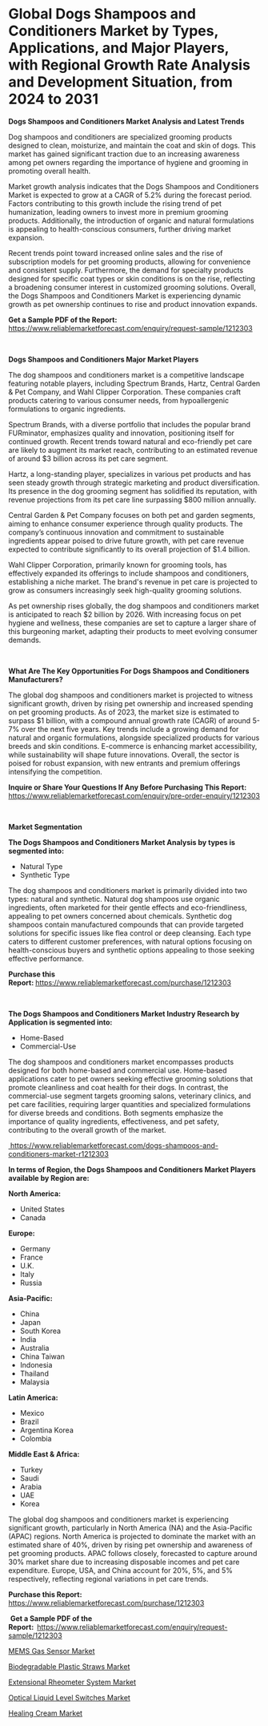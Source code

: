 <p><h1>Global Dogs Shampoos and Conditioners Market by Types, Applications, and Major Players, with Regional Growth Rate Analysis and Development Situation, from 2024 to 2031</h1></p><p><strong>Dogs Shampoos and Conditioners Market Analysis and Latest Trends</strong></p>
<p><p>Dog shampoos and conditioners are specialized grooming products designed to clean, moisturize, and maintain the coat and skin of dogs. This market has gained significant traction due to an increasing awareness among pet owners regarding the importance of hygiene and grooming in promoting overall health. </p><p>Market growth analysis indicates that the Dogs Shampoos and Conditioners Market is expected to grow at a CAGR of 5.2% during the forecast period. Factors contributing to this growth include the rising trend of pet humanization, leading owners to invest more in premium grooming products. Additionally, the introduction of organic and natural formulations is appealing to health-conscious consumers, further driving market expansion. </p><p>Recent trends point toward increased online sales and the rise of subscription models for pet grooming products, allowing for convenience and consistent supply. Furthermore, the demand for specialty products designed for specific coat types or skin conditions is on the rise, reflecting a broadening consumer interest in customized grooming solutions. Overall, the Dogs Shampoos and Conditioners Market is experiencing dynamic growth as pet ownership continues to rise and product innovation expands.</p></p>
<p><strong>Get a Sample PDF of the Report:&nbsp;</strong> <a href="https://www.reliablemarketforecast.com/enquiry/request-sample/1212303?utm_campaign=1082&utm_medium=2&utm_source=Github&utm_content=ia&utm_term=06102024&utm_id=dogs-shampoos-and-conditioners">https://www.reliablemarketforecast.com/enquiry/request-sample/1212303</a></p>
<p>&nbsp;</p>
<p><strong>Dogs Shampoos and Conditioners Major Market Players</strong></p>
<p><p>The dog shampoos and conditioners market is a competitive landscape featuring notable players, including Spectrum Brands, Hartz, Central Garden & Pet Company, and Wahl Clipper Corporation. These companies craft products catering to various consumer needs, from hypoallergenic formulations to organic ingredients.</p><p>Spectrum Brands, with a diverse portfolio that includes the popular brand FURminator, emphasizes quality and innovation, positioning itself for continued growth. Recent trends toward natural and eco-friendly pet care are likely to augment its market reach, contributing to an estimated revenue of around $3 billion across its pet care segment.</p><p>Hartz, a long-standing player, specializes in various pet products and has seen steady growth through strategic marketing and product diversification. Its presence in the dog grooming segment has solidified its reputation, with revenue projections from its pet care line surpassing $800 million annually.</p><p>Central Garden & Pet Company focuses on both pet and garden segments, aiming to enhance consumer experience through quality products. The company’s continuous innovation and commitment to sustainable ingredients appear poised to drive future growth, with pet care revenue expected to contribute significantly to its overall projection of $1.4 billion.</p><p>Wahl Clipper Corporation, primarily known for grooming tools, has effectively expanded its offerings to include shampoos and conditioners, establishing a niche market. The brand's revenue in pet care is projected to grow as consumers increasingly seek high-quality grooming solutions.</p><p>As pet ownership rises globally, the dog shampoos and conditioners market is anticipated to reach $2 billion by 2026. With increasing focus on pet hygiene and wellness, these companies are set to capture a larger share of this burgeoning market, adapting their products to meet evolving consumer demands.</p></p>
<p>&nbsp;</p>
<p><strong>What Are The Key Opportunities For Dogs Shampoos and Conditioners Manufacturers?</strong></p>
<p><p>The global dog shampoos and conditioners market is projected to witness significant growth, driven by rising pet ownership and increased spending on pet grooming products. As of 2023, the market size is estimated to surpass $1 billion, with a compound annual growth rate (CAGR) of around 5-7% over the next five years. Key trends include a growing demand for natural and organic formulations, alongside specialized products for various breeds and skin conditions. E-commerce is enhancing market accessibility, while sustainability will shape future innovations. Overall, the sector is poised for robust expansion, with new entrants and premium offerings intensifying the competition.</p></p>
<p><strong>Inquire or Share Your Questions If Any Before Purchasing This Report:</strong> <a href="https://www.reliablemarketforecast.com/enquiry/pre-order-enquiry/1212303?utm_campaign=1082&utm_medium=2&utm_source=Github&utm_content=ia&utm_term=06102024&utm_id=dogs-shampoos-and-conditioners">https://www.reliablemarketforecast.com/enquiry/pre-order-enquiry/1212303</a></p>
<p>&nbsp;</p>
<p><strong>Market Segmentation</strong></p>
<p><strong>The Dogs Shampoos and Conditioners Market Analysis by types is segmented into:</strong></p>
<p><ul><li>Natural Type</li><li>Synthetic Type</li></ul></p>
<p><p>The dog shampoos and conditioners market is primarily divided into two types: natural and synthetic. Natural dog shampoos use organic ingredients, often marketed for their gentle effects and eco-friendliness, appealing to pet owners concerned about chemicals. Synthetic dog shampoos contain manufactured compounds that can provide targeted solutions for specific issues like flea control or deep cleansing. Each type caters to different customer preferences, with natural options focusing on health-conscious buyers and synthetic options appealing to those seeking effective performance.</p></p>
<p><strong>Purchase this Report:&nbsp;</strong><a href="https://www.reliablemarketforecast.com/purchase/1212303?utm_campaign=1082&utm_medium=2&utm_source=Github&utm_content=ia&utm_term=06102024&utm_id=dogs-shampoos-and-conditioners">https://www.reliablemarketforecast.com/purchase/1212303</a></p>
<p>&nbsp;</p>
<p><strong>The Dogs Shampoos and Conditioners Market Industry Research by Application is segmented into:</strong></p>
<p><ul><li>Home-Based</li><li>Commercial-Use</li></ul></p>
<p><p>The dog shampoos and conditioners market encompasses products designed for both home-based and commercial use. Home-based applications cater to pet owners seeking effective grooming solutions that promote cleanliness and coat health for their dogs. In contrast, the commercial-use segment targets grooming salons, veterinary clinics, and pet care facilities, requiring larger quantities and specialized formulations for diverse breeds and conditions. Both segments emphasize the importance of quality ingredients, effectiveness, and pet safety, contributing to the overall growth of the market.</p></p>
<p><a href="https://www.reliablemarketforecast.com/dogs-shampoos-and-conditioners-market-r1212303?utm_campaign=1082&utm_medium=2&utm_source=Github&utm_content=ia&utm_term=06102024&utm_id=dogs-shampoos-and-conditioners">&nbsp;https://www.reliablemarketforecast.com/dogs-shampoos-and-conditioners-market-r1212303</a></p>
<p><strong>In terms of Region, the Dogs Shampoos and Conditioners Market Players available by Region are:</strong></p>
<p>
    <p> <strong> North America: </strong>
        <ul>
            <li>United States</li>
            <li>Canada</li>
        </ul>
        </p> 
    <p> <strong> Europe: </strong>
        <ul>
            <li>Germany</li>
            <li>France</li>
            <li>U.K.</li>
            <li>Italy</li>
            <li>Russia</li>
        </ul>
        </p> 
    <p> <strong> Asia-Pacific: </strong>
        <ul>
            <li>China</li>
            <li>Japan</li>
            <li>South Korea</li>
            <li>India</li>
            <li>Australia</li>
            <li>China Taiwan</li>
            <li>Indonesia</li>
            <li>Thailand</li>
            <li>Malaysia</li>
        </ul>
        </p> 
    <p> <strong> Latin America: </strong>
        <ul>
            <li>Mexico</li>
            <li>Brazil</li>
            <li>Argentina Korea</li>
            <li>Colombia</li>
        </ul>
        </p> 
    <p> <strong> Middle East & Africa: </strong>
        <ul>
            <li>Turkey</li>
            <li>Saudi</li>
            <li>Arabia</li>
            <li>UAE</li>
            <li>Korea</li>
        </ul>
    </p>
    </p>
<p><p>The global dog shampoos and conditioners market is experiencing significant growth, particularly in North America (NA) and the Asia-Pacific (APAC) regions. North America is projected to dominate the market with an estimated share of 40%, driven by rising pet ownership and awareness of pet grooming products. APAC follows closely, forecasted to capture around 30% market share due to increasing disposable incomes and pet care expenditure. Europe, USA, and China account for 20%, 5%, and 5% respectively, reflecting regional variations in pet care trends.</p></p>
<p><strong>Purchase this Report: </strong><a href="https://www.reliablemarketforecast.com/purchase/1212303?utm_campaign=1082&utm_medium=2&utm_source=Github&utm_content=ia&utm_term=06102024&utm_id=dogs-shampoos-and-conditioners">https://www.reliablemarketforecast.com/purchase/1212303</a></p>
<p>&nbsp;<strong>Get a Sample PDF of the Report:&nbsp;&nbsp;</strong><a href="https://www.reliablemarketforecast.com/enquiry/request-sample/1212303?utm_campaign=1082&utm_medium=2&utm_source=Github&utm_content=ia&utm_term=06102024&utm_id=dogs-shampoos-and-conditioners">https://www.reliablemarketforecast.com/enquiry/request-sample/1212303</a></p>
<p><strong></strong></p>
<p><p><a href="https://issuu.com/reportprime-2/docs/mems-gas-sensor-market-size-2030.pp_135450fd49e1f6?utm_campaign=1082&utm_medium=2&utm_source=Github&utm_content=ia&utm_term=06102024&utm_id=dogs-shampoos-and-conditioners">MEMS Gas Sensor Market</a></p><p><a href="https://www.linkedin.com/pulse/biodegradable-plastic-straws-market-overview-global-envac?utm_campaign=1082&utm_medium=2&utm_source=Github&utm_content=ia&utm_term=06102024&utm_id=dogs-shampoos-and-conditioners">Biodegradable Plastic Straws Market</a></p><p><a href="https://github.com/DorinaOsmani364/Market-Research-Report-List-1/blob/main/extensional-rheometer-system-market.md?utm_campaign=1082&utm_medium=2&utm_source=Github&utm_content=ia&utm_term=06102024&utm_id=dogs-shampoos-and-conditioners">Extensional Rheometer System Market</a></p><p><a href="https://issuu.com/reportprime-2/docs/optical-liquid-level-switches-marke_2dae9561c36ff8?utm_campaign=1082&utm_medium=2&utm_source=Github&utm_content=ia&utm_term=06102024&utm_id=dogs-shampoos-and-conditioners">Optical Liquid Level Switches Market</a></p><p><a href="https://www.linkedin.com/pulse/future-ready-strategic-insights-global-healing-cream-q54gc?utm_campaign=1082&utm_medium=2&utm_source=Github&utm_content=ia&utm_term=06102024&utm_id=dogs-shampoos-and-conditioners">Healing Cream Market</a></p></p>